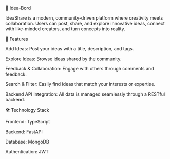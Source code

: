 🌟 Idea-Bord

IdeaShare is a modern, community-driven platform where creativity meets collaboration. Users can post, share, and explore innovative ideas, connect with like-minded creators, and turn concepts into reality.

🚀 Features

Add Ideas: Post your ideas with a title, description, and tags.

Explore Ideas: Browse ideas shared by the community.

Feedback & Collaboration: Engage with others through comments and feedback.

Search & Filter: Easily find ideas that match your interests or expertise.

Backend API Integration: All data is managed seamlessly through a RESTful backend.

🛠 Technology Stack

Frontend: TypeScript

Backend: FastAPI 

Database: MongoDB 

Authentication: JWT 
